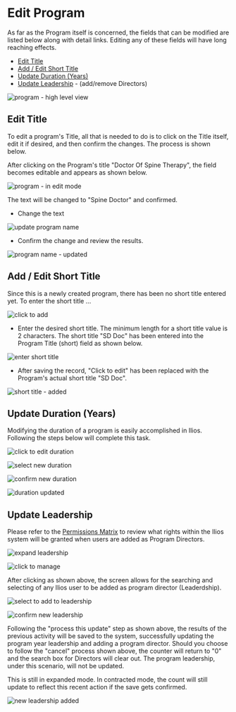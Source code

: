 # Edit Program

 As far as the Program itself is concerned, the fields that can be modified are listed below along with detail links. Editing any of these fields will have long reaching effects.

* [Edit Title](https://iliosproject.gitbook.io/ilios-user-guide/programs/edit-program#edit-title)
* [Add / Edit Short Title](https://iliosproject.gitbook.io/ilios-user-guide/programs/edit-program#add-edit-short-title)
* [Update Duration (Years)](https://iliosproject.gitbook.io/ilios-user-guide/programs/edit-program#update-duration-years)
* [Update Leadership](https://iliosproject.gitbook.io/ilios-user-guide/programs/edit-program#update-leadership) - (add/remove Directors)

![program - high level view](../images/programs/edit_program/program_high_level_view.png)

## Edit Title

To edit a program's Title, all that is needed to do is to click on the Title itself, edit it if desired, and then confirm the changes. The process is shown below.

After clicking on the Program's title "Doctor Of Spine Therapy", the field becomes editable and appears as shown below. 

![program - in edit mode](../images/programs/edit_program/program_title_edit_mode.png)

The text will be changed to "Spine Doctor" and confirmed.

* Change the text

![update program name](../images/programs/edit_program/update_program_name.png)

* Confirm the change and review the results.

![program name - updated](../images/programs/edit_program/program_name_updated.png)

## Add / Edit Short Title

Since this is a newly created program, there has been no short title entered yet. To enter the short title ...

![click to add](../images/programs/edit_program/click_to_add.png)

* Enter the desired short title. The minimum length for a short title value is 2 characters. The short title "SD Doc" has been entered into the Program Title (short) field as shown below.

![enter short title](../images/programs/edit_program/enter_short_title.png)

* After saving the record, "Click to edit" has been replaced with the Program's actual short title "SD Doc".

![short title - added](../images/programs/edit_program/short_title_added.png)

## Update Duration (Years)

Modifying the duration of a program is easily accomplished in Ilios. Following the steps below will complete this task.

![click to edit duration](../images/programs/edit_program/click_to_edit_duration.png)

![select new duration](../images/programs/edit_program/select_new_duration.png)

![confirm new duration](../images/programs/edit_program/confirm_new_duration.png)

![duration updated](../images/programs/edit_program/duration_updated.png)

## Update Leadership

Please refer to the [Permissions Matrix](https://www.dropbox.com/s/431sdj2bfoi3v1f/Ilios%20New%20Default%20Permissions%20Matrix.pdf?dl=0) to review what rights within the Ilios system will be granted when users are added as Program Directors.

![expand leadership](../images/programs/edit_program/expand_leadership.png)

![click to manage](../images/programs/edit_program/click_to_manage_leadership.png)

After clicking as shown above, the screen allows for the searching and selecting of any Ilios user to be added as program director (Leaderdship).

![select to add to leadership](../images/programs/edit_program/click_to_add_leadership.png)

![confirm new leadership](../images/programs/edit_program/confirm_new_leadership.png)

Following the "process this update" step as shown above, the results of the previous activity will be saved to the system, successfully updating the program year leadership and adding a program director. Should you choose to follow the "cancel" process shown above, the counter will return to "0" and the search box for Directors will clear out. The program leadership, under this scenario, will not be updated.

This is still in expanded mode. In contracted mode, the count will still update to reflect this recent action if the save gets confirmed.

![new leadership added](../images/programs/edit_program/new_leadership_added.png)